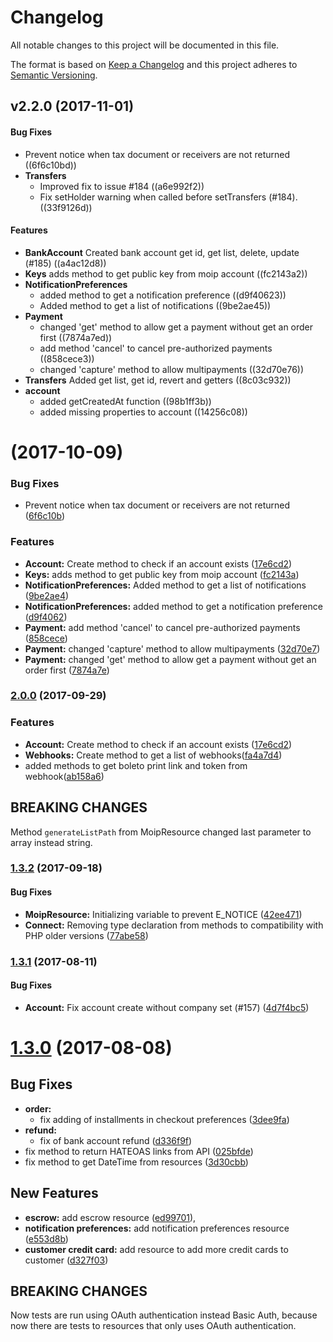 # Changelog
All notable changes to this project will be documented in this file.

The format is based on [Keep a Changelog](http://keepachangelog.com/en/1.0.0/)
and this project adheres to [Semantic Versioning](http://semver.org/spec/v2.0.0.html).

<a name="v2.2.0"></a>
## v2.2.0 (2017-11-01)


#### Bug Fixes

*   Prevent notice when tax document or receivers are not returned ((6f6c10bd))
* **Transfers**
  *  Improved fix to issue #184 ((a6e992f2))
  *  Fix setHolder warning when called before setTransfers (#184). ((33f9126d))

#### Features

* **BankAccount**  Created bank account get id, get list, delete, update (#185) ((a4ac12d8))
* **Keys**  adds method to get public key from moip account ((fc2143a2))
* **NotificationPreferences**
  *  added method to get a notification preference ((d9f40623))
  *  Added method to get a list of notifications ((9be2ae45))
* **Payment**
  *  changed 'get' method to allow get a payment without get an order first ((7874a7ed))
  *  add method 'cancel' to cancel pre-authorized payments ((858cece3))
  *  changed 'capture' method to allow multipayments ((32d70e76))
* **Transfers**  Added get list, get id, revert and getters ((8c03c932))
* **account**
  *  added getCreatedAt function ((98b1ff3b))
  *  added missing properties to account ((14256c08))

<a name="v2.1.0"></a>
# [](https://github.com/moip/moip-sdk-php/compare/v2.0.0...v2.1.0) (2017-10-09)

### Bug Fixes

* Prevent notice when tax document or receivers are not returned ([6f6c10b](https://github.com/moip/moip-sdk-php/commit/6f6c10b))

### Features

* **Account:** Create method to check if an account exists ([17e6cd2](https://github.com/moip/moip-sdk-php/commit/17e6cd2))
* **Keys:** adds method to get public key from moip account ([fc2143a](https://github.com/moip/moip-sdk-php/commit/fc2143a))
* **NotificationPreferences:** Added method to get a list of notifications ([9be2ae4](https://github.com/moip/moip-sdk-php/commit/9be2ae4))
* **NotificationPreferences:** added method to get a notification preference ([d9f4062](https://github.com/moip/moip-sdk-php/commit/d9f4062))
* **Payment:** add method 'cancel' to cancel pre-authorized payments ([858cece](https://github.com/moip/moip-sdk-php/commit/858cece))
* **Payment:** changed 'capture' method to allow multipayments ([32d70e7](https://github.com/moip/moip-sdk-php/commit/32d70e7))
* **Payment:** changed 'get' method to allow get a payment without get an order first ([7874a7e](https://github.com/moip/moip-sdk-php/commit/7874a7e))


<a name="v2.0.0"></a>
### [2.0.0](https://github.com/moip/moip-sdk-php/compare/v1.3.2...v2.0.0) (2017-09-29)

### Features

* **Account:** Create method to check if an account exists ([17e6cd2](https://github.com/moip/moip-sdk-php/commit/17e6cd2))
* **Webhooks:**  Create method to get a list of webhooks([fa4a7d4](https://github.com/moip/moip-sdk-php/commit/fa4a7d49c2650813592a1f764be51e336247a9f5))
* added methods to get boleto print link and token from webhook([ab158a6](https://github.com/moip/moip-sdk-php/commit/ab158a6746cc75138111353301c5c066af8b962e))

## BREAKING CHANGES
Method `generateListPath` from MoipResource changed last parameter to array instead string.

<a name="v1.3.2"></a>
### [1.3.2](https://github.com/moip/moip-sdk-php/compare/v1.3.0...v1.3.2) (2017-09-18)

#### Bug Fixes
- **MoipResource:** Initializing variable to prevent E_NOTICE ([42ee471](https://github.com/moip/moip-sdk-php/commit/42ee471ce2b2131cb326f434fd2a105ceb7f1f45))
- **Connect:** Removing type declaration from methods to compatibility with PHP older versions ([77abe58](https://github.com/moip/moip-sdk-php/commit/77abe58da9e5b658160f1a279ba6227e9ade4409))

<a name="v1.3.1"></a>
### [1.3.1](https://github.com/moip/moip-sdk-php/compare/v1.3.0...v1.3.1) (2017-08-11)

#### Bug Fixes
* **Account:**  Fix account create without company set (#157) ([4d7f4bc5](4d7f4bc5))

<a name="1.3.0"></a>
# [1.3.0](https://github.com/moip/moip-sdk-php/compare/v1.2.0...v1.3.0) (2017-08-08)

## Bug Fixes
- **order:**
  - fix adding of installments in checkout preferences
  ([3dee9fa](https://github.com/moip/moip-sdk-php/commit/3dee9fa7b9a5863ba4828de2f03a5fd7a1254898))
- **refund:**
  - fix of bank account refund
  ([d336f9f](https://github.com/moip/moip-sdk-php/commit/d336f9f04dc92a978e3d67942091b573c9a30643))
- fix method to return HATEOAS links from API
  ([025bfde](https://github.com/moip/moip-sdk-php/commit/025bfdedde5bfe953264b24daa0ba371e73e43cd))
- fix method to get DateTime from resources
  ([3d30cbb](https://github.com/moip/moip-sdk-php/pull/152/commits/3d30cbbf49fb9c4ee1b6049dd93cd3487a9fef81))


## New Features
- **escrow:** add escrow resource
  ([ed99701](https://github.com/moip/moip-sdk-php/commit/ed9970156de1dea88a091fd33b54bcec8f91ce92)),
- **notification preferences:** add notification preferences resource
  ([e553d8b](https://github.com/moip/moip-sdk-php/commit/e553d8b9c9878009cb2d2e021043f3ebbaeb2dc5))
- **customer credit card:** add resource to add more credit cards to customer
  ([d327f03](https://github.com/moip/moip-sdk-php/commit/d327f03b5d2449dbac95f3f3cabcd17a19b8853a))

## BREAKING CHANGES
Now tests are run using OAuth authentication instead Basic Auth, because now there are tests to resources that only uses OAuth authentication.